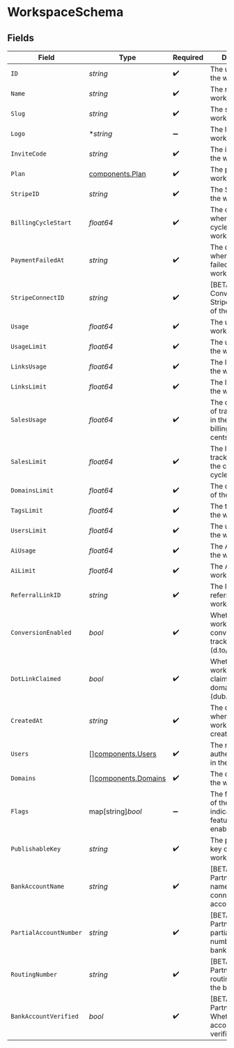 # WorkspaceSchema


## Fields

| Field                                                                         | Type                                                                          | Required                                                                      | Description                                                                   |
| ----------------------------------------------------------------------------- | ----------------------------------------------------------------------------- | ----------------------------------------------------------------------------- | ----------------------------------------------------------------------------- |
| `ID`                                                                          | *string*                                                                      | :heavy_check_mark:                                                            | The unique ID of the workspace.                                               |
| `Name`                                                                        | *string*                                                                      | :heavy_check_mark:                                                            | The name of the workspace.                                                    |
| `Slug`                                                                        | *string*                                                                      | :heavy_check_mark:                                                            | The slug of the workspace.                                                    |
| `Logo`                                                                        | **string*                                                                     | :heavy_minus_sign:                                                            | The logo of the workspace.                                                    |
| `InviteCode`                                                                  | *string*                                                                      | :heavy_check_mark:                                                            | The invite code of the workspace.                                             |
| `Plan`                                                                        | [components.Plan](../../models/components/plan.md)                            | :heavy_check_mark:                                                            | The plan of the workspace.                                                    |
| `StripeID`                                                                    | *string*                                                                      | :heavy_check_mark:                                                            | The Stripe ID of the workspace.                                               |
| `BillingCycleStart`                                                           | *float64*                                                                     | :heavy_check_mark:                                                            | The date and time when the billing cycle starts for the workspace.            |
| `PaymentFailedAt`                                                             | *string*                                                                      | :heavy_check_mark:                                                            | The date and time when the payment failed for the workspace.                  |
| `StripeConnectID`                                                             | *string*                                                                      | :heavy_check_mark:                                                            | [BETA – Dub Conversions]: The Stripe Connect ID of the workspace.             |
| `Usage`                                                                       | *float64*                                                                     | :heavy_check_mark:                                                            | The usage of the workspace.                                                   |
| `UsageLimit`                                                                  | *float64*                                                                     | :heavy_check_mark:                                                            | The usage limit of the workspace.                                             |
| `LinksUsage`                                                                  | *float64*                                                                     | :heavy_check_mark:                                                            | The links usage of the workspace.                                             |
| `LinksLimit`                                                                  | *float64*                                                                     | :heavy_check_mark:                                                            | The links limit of the workspace.                                             |
| `SalesUsage`                                                                  | *float64*                                                                     | :heavy_check_mark:                                                            | The dollar amount of tracked revenue in the current billing cycle (in cents). |
| `SalesLimit`                                                                  | *float64*                                                                     | :heavy_check_mark:                                                            | The limit of tracked revenue in the current billing cycle (in cents).         |
| `DomainsLimit`                                                                | *float64*                                                                     | :heavy_check_mark:                                                            | The domains limit of the workspace.                                           |
| `TagsLimit`                                                                   | *float64*                                                                     | :heavy_check_mark:                                                            | The tags limit of the workspace.                                              |
| `UsersLimit`                                                                  | *float64*                                                                     | :heavy_check_mark:                                                            | The users limit of the workspace.                                             |
| `AiUsage`                                                                     | *float64*                                                                     | :heavy_check_mark:                                                            | The AI usage of the workspace.                                                |
| `AiLimit`                                                                     | *float64*                                                                     | :heavy_check_mark:                                                            | The AI limit of the workspace.                                                |
| `ReferralLinkID`                                                              | *string*                                                                      | :heavy_check_mark:                                                            | The ID of the referral link of the workspace.                                 |
| `ConversionEnabled`                                                           | *bool*                                                                        | :heavy_check_mark:                                                            | Whether the workspace has conversion tracking enabled (d.to/conversions).     |
| `DotLinkClaimed`                                                              | *bool*                                                                        | :heavy_check_mark:                                                            | Whether the workspace has claimed a free .link domain. (dub.link/free)        |
| `CreatedAt`                                                                   | *string*                                                                      | :heavy_check_mark:                                                            | The date and time when the workspace was created.                             |
| `Users`                                                                       | [][components.Users](../../models/components/users.md)                        | :heavy_check_mark:                                                            | The role of the authenticated user in the workspace.                          |
| `Domains`                                                                     | [][components.Domains](../../models/components/domains.md)                    | :heavy_check_mark:                                                            | The domains of the workspace.                                                 |
| `Flags`                                                                       | map[string]*bool*                                                             | :heavy_minus_sign:                                                            | The feature flags of the workspace, indicating which features are enabled.    |
| `PublishableKey`                                                              | *string*                                                                      | :heavy_check_mark:                                                            | The publishable key of the workspace.                                         |
| `BankAccountName`                                                             | *string*                                                                      | :heavy_check_mark:                                                            | [BETA – Dub Partners]: The name of the connected bank account.                |
| `PartialAccountNumber`                                                        | *string*                                                                      | :heavy_check_mark:                                                            | [BETA – Dub Partners]: The partial account number of the bank account.        |
| `RoutingNumber`                                                               | *string*                                                                      | :heavy_check_mark:                                                            | [BETA – Dub Partners]: The routing number of the bank account.                |
| `BankAccountVerified`                                                         | *bool*                                                                        | :heavy_check_mark:                                                            | [BETA – Dub Partners]: Whether the bank account is verified.                  |
